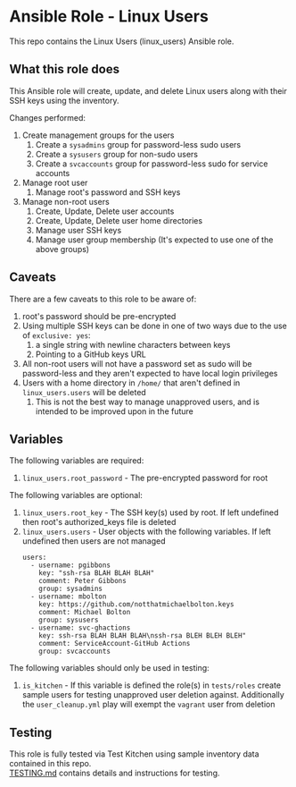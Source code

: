 Ansible Role - Linux Users
==========================
This repo contains the Linux Users (linux_users) Ansible role.

What this role does
-------------------
This Ansible role will create, update, and delete Linux users along with their SSH keys using the inventory.

Changes performed:

1. Create management groups for the users
    1. Create a `sysadmins` group for password-less sudo users
    2. Create a `sysusers` group for non-sudo users
    3. Create a `svcaccounts` group for password-less sudo for service accounts
2. Manage root user
    1. Manage root's password and SSH keys
3. Manage non-root users
    1. Create, Update, Delete user accounts
    2. Create, Update, Delete user home directories
    3. Manage user SSH keys 
    4. Manage user group membership (It's expected to use one of the above groups)

Caveats
-------
There are a few caveats to this role to be aware of:

1. root's password should be pre-encrypted
2. Using multiple SSH keys can be done in one of two ways due to the use of `exclusive: yes`:
    1. a single string with newline characters between keys
    2. Pointing to a GitHub keys URL
3. All non-root users will not have a password set as sudo will be password-less and they aren't expected to have local
login privileges
4. Users with a home directory in `/home/` that aren't defined in `linux_users.users` will be deleted
    1. This is not the best way to manage unapproved users, and is intended to be improved upon in the future

Variables
---------
The following variables are required:

1. `linux_users.root_password` - The pre-encrypted password for root

The following variables are optional:

1. `linux_users.root_key` - The SSH key(s) used by root. If left undefined then root's authorized_keys file is deleted
2. `linux_users.users` - User objects with the following variables. If left undefined then users are not managed
    ```
    users:
      - username: pgibbons
        key: "ssh-rsa BLAH BLAH BLAH"
        comment: Peter Gibbons
        group: sysadmins
      - username: mbolton
        key: https://github.com/notthatmichaelbolton.keys
        comment: Michael Bolton
        group: sysusers
      - username: svc-ghactions
        key: ssh-rsa BLAH BLAH BLAH\nssh-rsa BLEH BLEH BLEH"
        comment: ServiceAccount-GitHub Actions
        group: svcaccounts
    ```

The following variables should only be used in testing:

1. `is_kitchen` - If this variable is defined the role(s) in `tests/roles` create sample users for testing unapproved user
deletion against. Additionally the `user_cleanup.yml` play will exempt the `vagrant` user from deletion 

Testing
-------
This role is fully tested via Test Kitchen using sample inventory data contained in this repo.  
[TESTING.md](TESTING.md) contains details and instructions for testing. 
